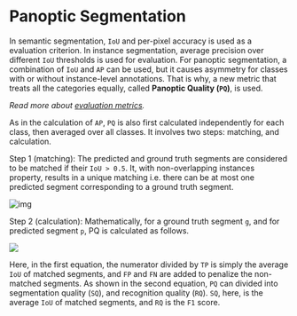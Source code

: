 # Panoptic Segmentation

In semantic segmentation, `IoU` and per-pixel accuracy is used as a evaluation criterion. In instance segmentation, average precision over different `IoU` thresholds is used for evaluation. For panoptic segmentation, a combination of `IoU` and `AP` can be used, but it causes asymmetry for classes with or without instance-level annotations. That is why, a new metric that treats all the categories equally, called **Panoptic Quality (`PQ`)**, is used.

_Read more about_ [_evaluation metrics_](https://kharshit.github.io/blog/2019/09/20/evaluation-metrics-for-object-detection-and-segmentation)_._

As in the calculation of `AP`, `PQ` is also first calculated independently for each class, then averaged over all classes. It involves two steps: matching, and calculation.

Step 1 (matching): The predicted and ground truth segments are considered to be matched if their `IoU > 0.5`. It, with non-overlapping instances property, results in a unique matching i.e. there can be at most one predicted segment corresponding to a ground truth segment.

![img](https://kharshit.github.io/img/pq.png)

Step 2 (calculation): Mathematically, for a ground truth segment `g`, and for predicted segment `p`, PQ is calculated as follows.

![](<../../.gitbook/assets/pq\_2 (1).jpg>)

Here, in the first equation, the numerator divided by `TP` is simply the average `IoU` of matched segments, and `FP` and `FN` are added to penalize the non-matched segments. As shown in the second equation, `PQ` can divided into segmentation quality (`SQ`), and recognition quality (`RQ`). `SQ`, here, is the average `IoU` of matched segments, and `RQ` is the `F1` score.
